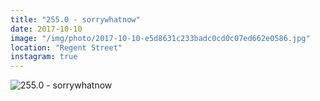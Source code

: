 ```yaml
---
title: "255.0 - sorrywhatnow"
date: 2017-10-10
image: "/img/photo/2017-10-10-e5d8631c233badc0cd0c07ed662e0586.jpg"
location: "Regent Street"
instagram: true
---
```


![255.0 - sorrywhatnow](/img/photo/2017-10-10-e5d8631c233badc0cd0c07ed662e0586.jpg)
